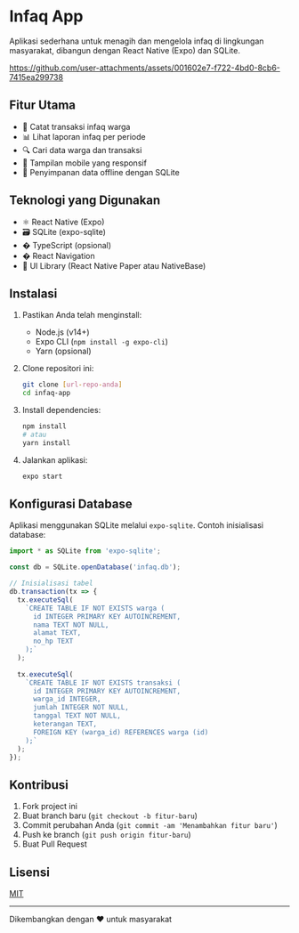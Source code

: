 # Infaq App

Aplikasi sederhana untuk menagih dan mengelola infaq di lingkungan masyarakat, dibangun dengan React Native (Expo) dan SQLite.

https://github.com/user-attachments/assets/001602e7-f722-4bd0-8cb6-7415ea299738

## Fitur Utama

- 📝 Catat transaksi infaq warga
- 📊 Lihat laporan infaq per periode
- 🔍 Cari data warga dan transaksi
- 📱 Tampilan mobile yang responsif
- 🔄 Penyimpanan data offline dengan SQLite

## Teknologi yang Digunakan

- ⚛️ React Native (Expo)
- 🗃️ SQLite (expo-sqlite)
- � TypeScript (opsional)
- � React Navigation
- 🎨 UI Library (React Native Paper atau NativeBase)

## Instalasi

1. Pastikan Anda telah menginstall:
   - Node.js (v14+)
   - Expo CLI (`npm install -g expo-cli`)
   - Yarn (opsional)

2. Clone repositori ini:
   ```bash
   git clone [url-repo-anda]
   cd infaq-app
   ```

3. Install dependencies:
   ```bash
   npm install
   # atau
   yarn install
   ```

4. Jalankan aplikasi:
   ```bash
   expo start
   ```
   
## Konfigurasi Database

Aplikasi menggunakan SQLite melalui `expo-sqlite`. Contoh inisialisasi database:

```javascript
import * as SQLite from 'expo-sqlite';

const db = SQLite.openDatabase('infaq.db');

// Inisialisasi tabel
db.transaction(tx => {
  tx.executeSql(
    `CREATE TABLE IF NOT EXISTS warga (
      id INTEGER PRIMARY KEY AUTOINCREMENT,
      nama TEXT NOT NULL,
      alamat TEXT,
      no_hp TEXT
    );`
  );
  
  tx.executeSql(
    `CREATE TABLE IF NOT EXISTS transaksi (
      id INTEGER PRIMARY KEY AUTOINCREMENT,
      warga_id INTEGER,
      jumlah INTEGER NOT NULL,
      tanggal TEXT NOT NULL,
      keterangan TEXT,
      FOREIGN KEY (warga_id) REFERENCES warga (id)
    );`
  );
});
```

## Kontribusi

1. Fork project ini
2. Buat branch baru (`git checkout -b fitur-baru`)
3. Commit perubahan Anda (`git commit -am 'Menambahkan fitur baru'`)
4. Push ke branch (`git push origin fitur-baru`)
5. Buat Pull Request

## Lisensi

[MIT](LICENSE)

---

Dikembangkan dengan ❤️ untuk masyarakat
